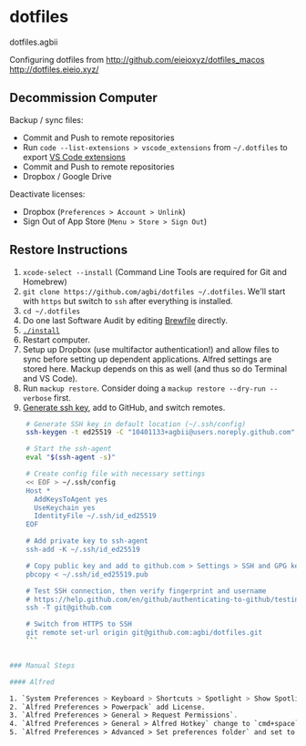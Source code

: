 # dotfiles
dotfiles.agbii

Configuring dotfiles
from http://github.com/eieioxyz/dotfiles_macos http://dotfiles.eieio.xyz/



## Decommission Computer
Backup / sync files: 
- Commit and Push to remote repositories
- Run `code --list-extensions > vscode_extensions` from `~/.dotfiles` to export [VS Code extensions](vscode_extensions)
- Commit and Push to remote repositories
- Dropbox / Google Drive

Deactivate licenses:
- Dropbox (`Preferences > Account > Unlink`)
- Sign Out of App Store (`Menu > Store > Sign Out`)

## Restore Instructions

1. `xcode-select --install` (Command Line Tools are required for Git and Homebrew)
2. `git clone https://github.com/agbi/dotfiles ~/.dotfiles`. We'll start with `https` but switch to `ssh` after everything is installed.
3. `cd ~/.dotfiles`
4. Do one last Software Audit by editing [Brewfile](Brewfile) directly.
5. [`./install`](install)
6. Restart computer.
7. Setup up Dropbox (use multifactor authentication!) and allow files to sync before setting up dependent applications. Alfred settings are stored here. Mackup depends on this as well (and thus so do Terminal and VS Code).
8. Run `mackup restore`. Consider doing a `mackup restore --dry-run --verbose` first.
9. [Generate ssh key](https://help.github.com/en/github/authenticating-to-github/connecting-to-github-with-ssh), add to GitHub, and switch remotes.

```zsh
    # Generate SSH key in default location (~/.ssh/config)
    ssh-keygen -t ed25519 -C "10401133+agbii@users.noreply.github.com"

    # Start the ssh-agent
    eval "$(ssh-agent -s)"

    # Create config file with necessary settings
    << EOF > ~/.ssh/config
    Host *
      AddKeysToAgent yes
      UseKeychain yes
      IdentityFile ~/.ssh/id_ed25519
    EOF

    # Add private key to ssh-agent 
    ssh-add -K ~/.ssh/id_ed25519

    # Copy public key and add to github.com > Settings > SSH and GPG keys
    pbcopy < ~/.ssh/id_ed25519.pub

    # Test SSH connection, then verify fingerprint and username
    # https://help.github.com/en/github/authenticating-to-github/testing-your-ssh-connection
    ssh -T git@github.com

    # Switch from HTTPS to SSH
    git remote set-url origin git@github.com:agbi/dotfiles.git
    ```


### Manual Steps

#### Alfred

1. `System Preferences > Keyboard > Shortcuts > Spotlight > Show Spotlight search (cmd+space)` uncheck.
2. `Alfred Preferences > Powerpack` add License.
3. `Alfred Preferences > General > Request Permissions`.
4. `Alfred Preferences > General > Alfred Hotkey` change to `cmd+space`.
5. `Alfred Preferences > Advanced > Set preferences folder` and set to `~/Dropbox/dotfiles/Alfred`.